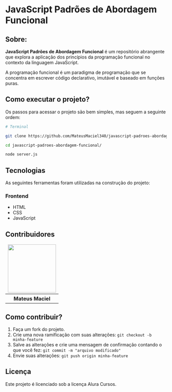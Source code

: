 # JavaScript Padrões de Abordagem Funcional

## Sobre:

**JavaScript Padrões de Abordagem Funcional** é um repositório abrangente que explora a aplicação dos princípios da programação funcional no contexto da linguagem JavaScript. 

A programação funcional é um paradigma de programação que se concentra em escrever código declarativo, imutável e baseado em funções puras.

## Como executar o projeto?

Os passos para acessar o projeto são bem simples, mas seguem a seguinte ordem:

```bash
# Terminal

git clone https://github.com/MateusMaciel340/javascript-padroes-abordagem-funcional

cd javascript-padroes-abordagem-funcional/

node server.js

```

## Tecnologias

As seguintes ferramentas foram utilizadas na construção do projeto:

### Frontend

- HTML
- CSS
- JavaScript
  
## Contribuidores

<table>
    <thead>
        <tr>
            <td>
                <img src="https://avatars.githubusercontent.com/u/55550732?v=4" width="150px"/>
            </td>
        </tr>
    </thead>
    <tbody>
        <tr>
            <th>Mateus Maciel</th>
        </tr>
    </tbody>
</table>

## Como contribuir?

1. Faça um fork do projeto.
2. Crie uma nova ramificação com suas alterações: `git checkout -b minha-feature`
3. Salve as alterações e crie uma mensagem de confirmação contando o que você fez: `git commit -m "arquivo modificado"`
4. Envie suas alterações: `git push origin minha-feature`

## Licença

Este projeto é licenciado sob a licença Alura Cursos.